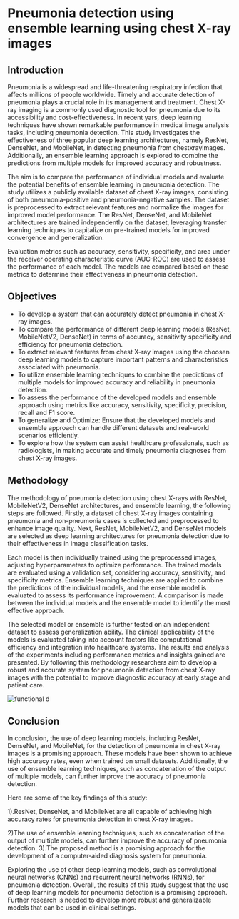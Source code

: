 # Pneumonia detection using ensemble learning using chest X-ray images
## Introduction
Pneumonia is a widespread and life-threatening respiratory infection that affects millions
of people worldwide. Timely and accurate detection of pneumonia plays a crucial role in
its management and treatment. 
Chest X-ray imaging is a commonly used diagnostic tool
for pneumonia due to its accessibility and cost-effectiveness. In recent yars, deep learning
techniques have shown remarkable performance in medical image analysis tasks, including pneumonia detection.
This study investigates the effectiveness of three popular deep
learning architectures, namely ResNet, DenseNet, and MobileNet, in detecting pneumonia
from chestxrayimages. Additionally, an ensemble learning approach is explored to combine
the predictions from multiple models for improved accuracy and robustness. 

The aim is to compare the performance of individual models and evaluate the potential benefits of ensemble learning in pneumonia detection. The study utilizes a publicly available dataset of
chest X-ray images, consisting of both pneumonia-positive and pneumonia-negative samples. The dataset is preprocessed to extract relevant features and normalize the images for
improved model performance. The ResNet, DenseNet, and MobileNet architectures are
trained independently on the dataset, leveraging transfer learning techniques to capitalize
on pre-trained models for improved convergence and generalization.

Evaluation metrics such as accuracy, sensitivity, specificity, and area under the receiver
operating characteristic curve (AUC-ROC) are used to assess the performance of each
model. The models are compared based on these metrics to determine their effectiveness
in pneumonia detection.

## Objectives

* To develop a system that can accurately detect pneumonia in chest X-ray images.
* To compare the performance of different deep learning models (ResNet, MobileNetV2,
DenseNet) in terms of accuracy, sensitivity specificity and efficiency for pneumonia detection.
* To extract relevant features from chest X-ray images using the choosen deep learning
models to capture important patterns and characteristics associated with pneumonia.
* To utilize ensemble learning techniques to combine the predictions of multiple models
for improved accuracy and reliability in pneumonia detection.
* To assess the performance of the developed models and ensemble approach using metrics
like accuracy, sensitivity, specificity, precision, recall and F1 score.
* To generalize and Optimize: Ensure that the developed models and ensemble approach
can handle different datasets and real-world scenarios efficiently.
* To explore how the system can assist healthcare professionals, such as radiologists, in
making accurate and timely pneumonia diagnoses from chest X-ray images.

## Methodology

 The methodology of pneumonia detection using chest X-rays with ResNet, MobileNetV2,
DenseNet architectures, and ensemble learning, the following steps are followed. Firstly, a
dataset of chest X-ray images containing pneumonia and non-pneumonia cases is collected
and preprocessed to enhance image quality. Next, ResNet, MobileNetV2, and DenseNet
models are selected as deep learning architectures for pneumonia detection due to their
effectiveness in image classification tasks. 

Each model is then individually trained using
the preprocessed images, adjusting hyperparameters to optimize performance.
The trained models are evaluated using a validation set, considering accuracy, sensitivity, and specificity metrics. Ensemble learning techniques are applied to combine
the predictions of the individual models, and the ensemble model is evaluated to assess its
performance improvement. A comparison is made between the individual models and the
ensemble model to identify the most effective approach. 

The selected model or ensemble is further tested on an independent dataset to assess generalization ability.
The clinical applicability of the models is evaluated taking into account factors like computational efficiency and integration into healthcare systems. The results and analysis
of the experiments including performance metrics and insights gained are presented. By
following this methodology researchers aim to develop a robust and accurate system for
pneumonia detection from chest X-ray images with the potential to improve diagnostic
accuracy at early stage and patient care.



![functional d](https://github.com/Asifkletech/Speech-recognition-system/assets/151855456/1ceb336f-5176-4af4-aebb-5a4a8df3f07b)

## Conclusion
In conclusion, the use of deep learning models, including ResNet, DenseNet, and MobileNet, for the detection of pneumonia in chest X-ray images is a promising approach.
These models have been shown to achieve high accuracy rates, even when trained on small
datasets. Additionally, the use of ensemble learning techniques, such as concatenation of the
output of multiple models, can further improve the accuracy of pneumonia detection.

Here are some of the key findings of this study:

1).ResNet, DenseNet, and MobileNet are all capable of achieving high accuracy rates for
pneumonia detection in chest X-ray images.

2)The use of ensemble learning techniques, such as concatenation of the output of multiple models, can further improve the accuracy of pneumonia detection.
3).The proposed method is a promising approach for the development of a computer-aided
diagnosis system for pneumonia.

Exploring the use of other deep learning models, such as convolutional neural networks
(CNNs) and recurrent neural networks (RNNs), for pneumonia detection. Overall, the
results of this study suggest that the use of deep learning models for pneumonia detection
is a promising approach. Further research is needed to develop more robust and generalizable models that can be used in clinical settings.

